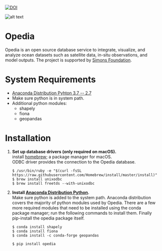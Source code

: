 [![DOI](https://zenodo.org/badge/118988572.svg)](https://zenodo.org/badge/latestdoi/118988572)

![alt text](https://github.com/mdashkezari/opedia/blob/master/cube.png)
# Opedia
Opedia is an open source database service to integrate, visualize, and analyze ocean datasets such as satellite data, in-situ observations, and model outputs. The project is supported by [Simons Foundation](https://www.simonsfoundation.org/).

# System Requirements
* [Anaconda Distribution Pyhton 3.7 -- 2.7](https://www.anaconda.com/download/)
* Make sure python is in system path.
* Additional python modules:
	- shapely
	- fiona
	- geopandas

# Installation
1.  **Set up database drivers (only required on macOS).**<br>
	 install [homebrew](https://brew.sh/); a package manager for macOS.<br>
	 ODBC driver provides the connection to the Opedia database.

	```
	$ /usr/bin/ruby -e "$(curl -fsSL https://raw.githubusercontent.com/Homebrew/install/master/install)"
	$ brew install unixodbc
	$ brew install freetds --with-unixodbc
	```
2. **Install [Anaconda Distribution Python](https://www.anaconda.com/download/).**<br>
Make sure python is added to the system path.  Anaconda distribution covers the majority of python modules used by Opedia. There are a few more required modules that need to be installed using the conda package manager; run the following commands to install them. Finally pip-install the opedia package itself.

	```
	$ conda install shapely
	$ conda install fiona
	$ conda install -c conda-forge geopandas

	$ pip install opedia
	```

